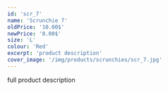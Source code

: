 ```yaml
---
id: 'scr_7'
name: 'Scrunchie 7'
oldPrice: '10.00$'
newPrice: '8.00$'
size: 'L'
colour: 'Red'
excerpt: 'product description'
cover_image: '/img/products/scrunchies/scr_7.jpg'
---
```

full product description
